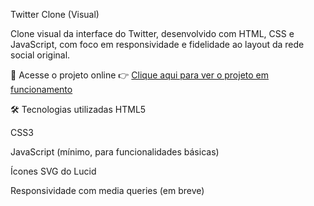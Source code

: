 Twitter Clone (Visual)

Clone visual da interface do Twitter, desenvolvido com HTML, CSS e JavaScript, com foco em responsividade e fidelidade ao layout da rede social original.

🔗 Acesse o projeto online
👉 [Clique aqui para ver o projeto em funcionamento](https://kevin-simoes.github.io/Twitter-Clone/)

🛠️ Tecnologias utilizadas
HTML5

CSS3

JavaScript (mínimo, para funcionalidades básicas)

Ícones SVG do Lucid

Responsividade com media queries (em breve)

